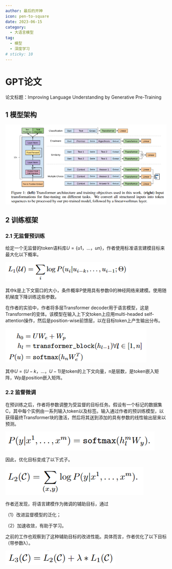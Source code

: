 ```yaml
---
author: 最后的开神
icon: pen-to-square
date: 2023-06-15
category:
  - 大语言模型
tag:
  - 模型
  - 深度学习
# sticky: 10
---
```


# GPT论文
论文标题：Improving Language Understanding by Generative Pre-Training
<!-- more -->

## 1 模型架构

![图1-1 GPT架构图](/assets/images/posts/2023-6/gpt_1.png)

## 2 训练框架
### 2.1 无监督预训练
给定一个无监督的token语料库$U=\{u1，…，un\}$，作者使用标准语言建模目标来最大化以下概率。

![](/assets/images/posts/2023-6/gpt_2.png)

其中k是上下文窗口的大小，条件概率P使用具有参数Θ的神经网络来建模。使用随机梯度下降训练这些参数。

在作者的实验中，作者将多层Transformer decoder用于语言模型，这是Transformer的变体。该模型在输入上下文token上应用multi-headed self-attention操作，然后是position-wise前馈层，以在目标token上产生输出分布。

![](/assets/images/posts/2023-6/gpt_3.png)

其中$U=(U−k，…，U−1)$是token的上下文向量，n是层数，是token嵌入矩阵，Wp是position嵌入矩阵。

### 2.2 监督微调
在预训练之后，作者将参数调整为受监督的目标任务。假设有一个标记的数据集C，其中每个实例由一系列输入token以及标签。输入通过作者的预训练模型，以获得最终Transformer块的激活，然后将其送到添加的具有参数的线性输出层来以预测。

![](/assets/images/posts/2023-6/gpt_4.png)

因此，优化目标变成了以下式子。

![](/assets/images/posts/2023-6/gpt_5.png)

作者还发现，将语言建模作为微调的辅助目标，通过

（1）改进监督模型的泛化；

（2）加速收敛，有助于学习。

之前的工作也观察到了这种辅助目标的改进性能。具体而言，作者优化了以下目标（带参数λ）。

![](/assets/images/posts/2023-6/gpt_6.png)
